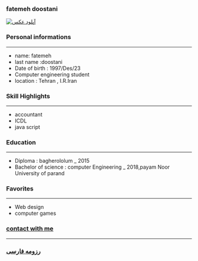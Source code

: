 
### fatemeh doostani
<a href="https://uupload.ir/" target="_blank"><img src="https://uupload.ir/files/t3lc_d288033c-e875-4896-9c9c-2a0a7cdb3db2.jpg" border="0" alt="آپلود عکس" /></a>

### Personal informations

---
+ name: fatemeh
+ last name :doostani
+ Date of birth : 1997/Des/23
+  Computer engineering student
+ location : Tehran , I.R.Iran


### Skill Highlights

---
+ accountant
+ ICDL
+ java script

### Education

---
+ Diploma : bagherololum
_ 2015
+ Bachelor of science : computer Engineering
_ 2018,payam Noor University of parand 

### Favorites

---
+ Web design
+ computer games



### [contact with me](Lidadoostani@gmail.com)


--- 
### [رزومه فارسی](resume-fa.md)
